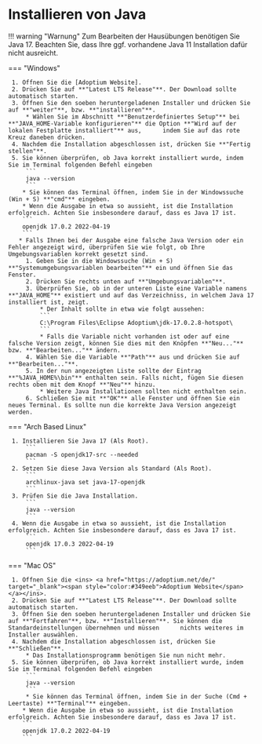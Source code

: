 # Installieren von Java

!!! warning "Warnung"
    Zum Bearbeiten der Hausübungen benötigen Sie Java 17. Beachten Sie, dass Ihre ggf. vorhandene Java 11 Installation dafür nicht ausreicht.

=== "Windows"

     1. Öffnen Sie die [Adoptium Website].
     2. Drücken Sie auf **"Latest LTS Release"**. Der Download sollte automatisch starten.
     3. Öffnen Sie den soeben heruntergeladenen Installer und drücken Sie auf **"weiter"**, bzw. **"installieren"**. 
         * Wählen Sie im Abschnitt **"Benutzerdefiniertes Setup"** bei **"JAVA_HOME-Variable konfigurieren"** die Option **"Wird auf der lokalen Festplatte installiert"** aus,      indem Sie auf das rote Kreuz daneben drücken.
     4. Nachdem die Installation abgeschlossen ist, drücken Sie **"Fertig stellen"**.
     5. Sie können überprüfen, ob Java korrekt installiert wurde, indem Sie im Terminal folgenden Befehl eingeben
         ```
         java --version
         ```
        * Sie können das Terminal öffnen, indem Sie in der Windowssuche (Win + S) **"cmd"** eingeben.
        * Wenn die Ausgabe in etwa so aussieht, ist die Installation erfolgreich. Achten Sie insbesondere darauf, dass es Java 17 ist.
        ```
        openjdk 17.0.2 2022-04-19  
        ```
       * Falls Ihnen bei der Ausgabe eine falsche Java Version oder ein Fehler angezeigt wird, überprüfen Sie wie folgt, ob Ihre Umgebungsvariablen korrekt gesetzt sind.
         1. Geben Sie in die Windowssuche (Win + S) **"Systemumgebungsvariablen bearbeiten"** ein und öffnen Sie das Fenster.
         2. Drücken Sie rechts unten auf **"Umgebungsvariablen"**.
         3. Überprüfen Sie, ob in der unteren Liste eine Variable namens **"JAVA_HOME"** existiert und auf das Verzeichniss, in welchem Java 17 installiert ist, zeigt.
             * Der Inhalt sollte in etwa wie folgt aussehen:
             ```
             C:\Program Files\Eclipse Adoptium\jdk-17.0.2.8-hotspot\
             ```
             * Falls die Variable nicht vorhanden ist oder auf eine falsche Version zeigt, können Sie dies mit den Knöpfen **"Neu..."** bzw. **"Bearbeiten..."** ändern.
         4. Wählen Sie die Variable **"Path"** aus und drücken Sie auf **"Bearbeiten..."**. 
         5. In der nun angezeigten Liste sollte der Eintrag **"%JAVA_HOME%\bin"** enthalten sein. Falls nicht, fügen Sie diesen rechts oben mit dem Knopf **"Neu"** hinzu.
             * Weitere Java Installationen sollten nicht enthalten sein.
         6. Schließen Sie mit **"OK"** alle Fenster und öffnen Sie ein neues Terminal. Es sollte nun die korrekte Java Version angezeigt werden.

=== "Arch Based Linux"

     1. Installieren Sie Java 17 (Als Root).
         ```
         pacman -S openjdk17-src --needed
         ```
     2. Setzen Sie diese Java Version als Standard (Als Root).
         ```
         archlinux-java set java-17-openjdk
         ```
     3. Prüfen Sie die Java Installation.
         ```
         java --version
         ```
     4. Wenn die Ausgabe in etwa so aussieht, ist die Installation erfolgreich. Achten Sie insbesondere darauf, dass es Java 17 ist.
         ```
         openjdk 17.0.3 2022-04-19
         ```

=== "Mac OS"

     1. Öffnen Sie die <ins> <a href="https://adoptium.net/de/" target="_blank"><span style="color:#349eeb">Adoptium Website</span></a></ins>.
     2. Drücken Sie auf **"Latest LTS Release"**. Der Download sollte automatisch starten.
     3. Öffnen Sie den soeben heruntergeladenen Installer und drücken Sie auf **"Fortfahren"**, bzw. **"Installieren"**. Sie können die Standardeinstellungen übernehmen und müssen      nichts weiteres im Installer auswählen.
     4. Nachdem die Installation abgeschlossen ist, drücken Sie **"Schließen"**.
         * Das Installationsprogramm benötigen Sie nun nicht mehr.
     5. Sie können überprüfen, ob Java korrekt installiert wurde, indem Sie im Terminal folgenden Befehl eingeben
         ```
         java --version
         ```
         * Sie können das Terminal öffnen, indem Sie in der Suche (Cmd + Leertaste) **"Terminal"** eingeben.
        * Wenn die Ausgabe in etwa so aussieht, ist die Installation erfolgreich. Achten Sie insbesondere darauf, dass es Java 17 ist.
        ```
        openjdk 17.0.2 2022-04-19  
        ```

[Adoptium Website]: https://adoptium.net/de/